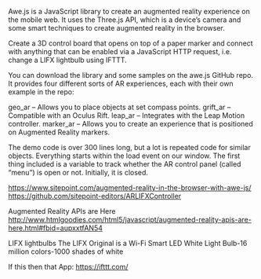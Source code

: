 Awe.js is a JavaScript library to create an augmented reality experience on the mobile web.
It uses the Three.js API, which is a device’s camera and some smart techniques to create augmented reality in the browser.

Create a 3D control board that opens on top of a paper marker and connect with anything that can be enabled via a JavaScript HTTP request, i.e. change a LIFX lightbulb using IFTTT.

You can download the library and some samples on the awe.js GitHub repo. It provides four different sorts of AR experiences, each with their own example in the repo:

geo_ar – Allows you to place objects at set compass points.
grift_ar – Compatible with an Oculus Rift.
leap_ar – Integrates with the Leap Motion controller.
marker_ar – Allows you to create an experience that is positioned on Augmented Reality markers.

The demo code is over 300 lines long, but a lot is repeated code for similar objects.  Everything starts within the load event on our window. The first thing included is a variable to track whether the AR control panel (called “menu”) is open or not. Initially, it is closed.

https://www.sitepoint.com/augmented-reality-in-the-browser-with-awe-js/
https://github.com/sitepoint-editors/ARLIFXController

Augmented Reality APIs are Here
http://www.htmlgoodies.com/html5/javascript/augmented-reality-apis-are-here.html#fbid=aupxxtfAN54

LIFX lightbulbs
The LIFX Original is a Wi-Fi Smart LED White Light Bulb-16 million colors-1000 shades of white

If this then that App:
https://ifttt.com/
